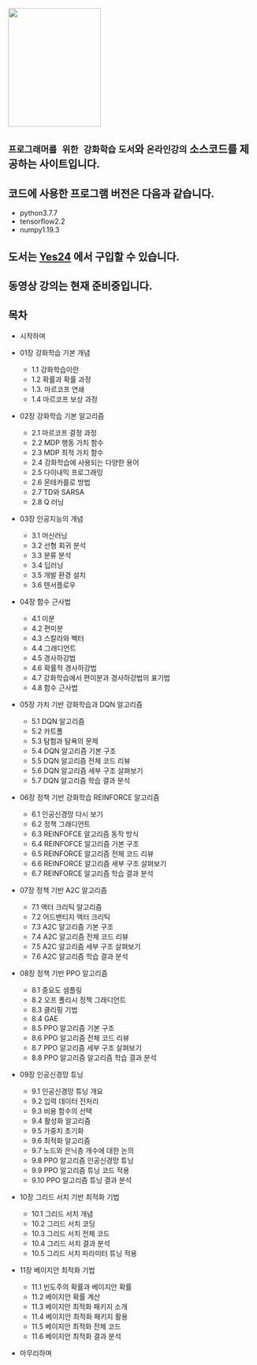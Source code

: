 <img src="http://image.yes24.com/goods/98859577/800x0" width="188" height="240">
 
## `프로그래머를 위한 강화학습` `도서`와 `온라인강의` 소스코드를 제공하는 사이트입니다.
 
## 코드에 사용한 프로그램 버전은 다음과 같습니다. 
* python3.7.7
* tensorflow2.2
* numpy1.19.3
 
 
## 도서는 [Yes24](http://www.yes24.com/Product/Goods/98859577) 에서 구입할 수 있습니다.

## 동영상 강의는 현재 준비중입니다.  


## 목차
* 시작하며
* 01장 강화학습 기본 개념
  - 1.1 강화학습이란
  - 1.2 확률과 확률 과정
  - 1.3. 마르코프 연쇄
  - 1.4 마르코프 보상 과정

* 02장 강화학습 기본 알고리즘
  - 2.1 마르코프 결정 과정
  - 2.2 MDP 행동 가치 함수
  - 2.3 MDP 최적 가치 함수
  - 2.4 강화학습에 사용되는 다양한 용어
  - 2.5 다이내믹 프로그래밍
  - 2.6 몬테카를로 방법
  - 2.7 TD와 SARSA
  - 2.8 Q 러닝

* 03장 인공지능의 개념
  - 3.1 머신러닝
  - 3.2 선형 회귀 분석
  - 3.3 분류 분석
  - 3.4 딥러닝
  - 3.5 개발 환경 설치
  - 3.6 텐서플로우

* 04장 함수 근사법
  - 4.1 미분
  - 4.2 편미분
  - 4.3 스칼라와 벡터
  - 4.4 그래디언트
  - 4.5 경사하강법
  - 4.6 확률적 경사하강법
  - 4.7 강화학습에서 편미분과 경사하강법의 표기법
  - 4.8 함수 근사법

* 05장 가치 기반 강화학습과 DQN 알고리즘
  - 5.1 DQN 알고리즘
  - 5.2 카트폴
  - 5.3 탐험과 탐욕의 문제
  - 5.4 DQN 알고리즘 기본 구조
  - 5.5 DQN 알고리즘 전체 코드 리뷰
  - 5.6 DQN 알고리즘 세부 구조 살펴보기
  - 5.7 DQN 알고리즘 학습 결과 분석

* 06장 정책 기반 강화학습 REINFORCE 알고리즘
  - 6.1 인공신경망 다시 보기
  - 6.2 정책 그래디언트
  - 6.3 REINFOFCE 알고리즘 동작 방식
  - 6.4 REINFOFCE 알고리즘 기본 구조
  - 6.5 REINFORCE 알고리즘 전체 코드 리뷰
  - 6.6 REINFORCE 알고리즘 세부 구조 살펴보기
  - 6.7 REINFORCE 알고리즘 학습 결과 분석

* 07장 정책 기반 A2C 알고리즘
  - 7.1 액터 크리틱 알고리즘
  - 7.2 어드밴티지 액터 크리틱
  - 7.3 A2C 알고리즘 기본 구조
  - 7.4 A2C 알고리즘 전체 코드 리뷰
  - 7.5 A2C 알고리즘 세부 구조 살펴보기
  - 7.6 A2C 알고리즘 학습 결과 분석

* 08장 정책 기반 PPO 알고리즘
  - 8.1 중요도 샘플링
  - 8.2 오프 폴리시 정책 그래디언트
  - 8.3 클리핑 기법
  - 8.4 GAE
  - 8.5 PPO 알고리즘 기본 구조
  - 8.6 PPO 알고리즘 전체 코드 리뷰
  - 8.7 PPO 알고리즘 세부 구조 살펴보기
  - 8.8 PPO 알고리즘 알고리즘 학습 결과 분석

* 09장 인공신경망 튜닝
  - 9.1 인공신경망 튜닝 개요
  - 9.2 입력 데이터 전처리
  - 9.3 비용 함수의 선택
  - 9.4 활성화 알고리즘
  - 9.5 가중치 초기화
  - 9.6 최적화 알고리즘
  - 9.7 노드와 은닉층 개수에 대한 논의
  - 9.8 PPO 알고리즘 인공신경망 튜닝
  - 9.9 PPO 알고리즘 튜닝 코드 적용
  - 9.10 PPO 알고리즘 튜닝 결과 분석

* 10장 그리드 서치 기반 최적화 기법
  - 10.1 그리드 서치 개념
  - 10.2 그리드 서치 코딩
  - 10.3 그리드 서치 전체 코드
  - 10.4 그리드 서치 결과 분석
  - 10.5 그리드 서치 파라미터 튜닝 적용

* 11장 베이지안 최적화 기법
  - 11.1 빈도주의 확률과 베이지안 확률
  - 11.2 베이지안 확률 계산
  - 11.3 베이지안 최적화 패키지 소개
  - 11.4 베이지안 최적화 패키지 활용
  - 11.5 베이지안 최적화 전체 코드
  - 11.6 베이지안 최적화 결과 분석

* 마무리하며
